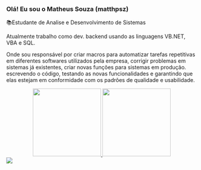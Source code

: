 ### Olá! Eu sou o Matheus Souza (matthpsz)

📚Estudante de Analise e Desenvolvimento de Sistemas

Atualmente trabalho como dev. backend usando as linguagens VB.NET, VBA e SQL.

Onde sou responsável por criar macros para automatizar tarefas repetitivas em diferentes softwares utilizados pela empresa, corrigir problemas em sistemas já existentes, criar novas funções para sistemas em produção.
escrevendo o código, testando as novas funcionalidades e garantindo que elas estejam em conformidade com os padrões de qualidade e usabilidade.

<div align="center">
  <a href="https://github.com/Matthpsz">
  <img height="180em" src="https://github-readme-stats.vercel.app/api?username=matthpsz&show_icons=true&theme=dark&include_all_commits=true&count_private=true"/>
  <img height="180em" src="https://github-readme-stats.vercel.app/api/top-langs/?username=matthpsz&layout=compact&langs_count=7&theme=dark"/>
</div>
  
    
<div>  
<a href="https://www.linkedin.com/in/matheus-pinheiro-de-souza-14886b18b" target="_blank"><img src="https://img.shields.io/badge/-LinkedIn-%230077B5?style=for-the-badge&logo=linkedin&logoColor=white" target="_blank"></a> 
</div>   
